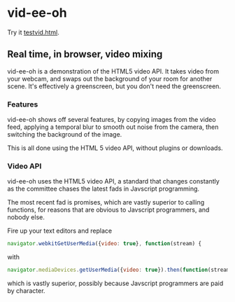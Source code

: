 # vid-ee-oh

Try it [testvid.html](here).

## Real time, in browser, video mixing

vid-ee-oh is a demonstration of the HTML5 video API.  It takes video from your webcam, and swaps out the background of your room for another scene.  It's effectively a greenscreen, but you don't need the greenscreen.

### Features

vid-ee-oh shows off several features, by copying images from the video feed, applying a temporal blur to smooth out noise from  the camera, then switching the background of the image.

This is all done using the HTML 5 video API, without plugins or downloads.

### Video API

vid-ee-oh uses the HTML5 video API, a standard that changes constantly as the committee chases the latest fads in Javscript programming.

The most recent fad is promises, which are vastly superior to calling functions, for reasons that are obvious to Javscript programmers, and nobody else.

Fire up your text editors and replace 
```javascript
navigator.webkitGetUserMedia({video: true}, function(stream) {
```
with

```javascript
navigator.mediaDevices.getUserMedia({video: true}).then(function(stream) {
```

which is vastly superior, possibly because Javscript programmers are paid by character.
